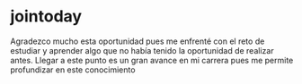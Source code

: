 # jointoday
Agradezco mucho esta oportunidad pues me enfrenté con el reto de estudiar y 
aprender algo que no había tenido la oportunidad de realizar antes. Llegar a este punto es un gran avance en mi carrera pues me permite profundizar
en este conocimiento
